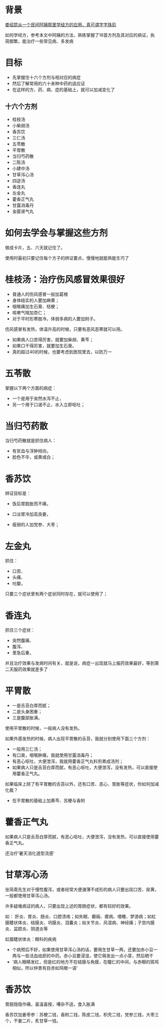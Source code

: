 
# 背景

[娄绍昆从一个民间阿姨那里学经方的应用，真可谓字字珠玑](https://mp.weixin.qq.com/s/Z1R8uSULp5BlKBS_6xZmyQ)

如何学经方，参考本文中阿姨的方法，熟练掌握了16首方剂及其对应的病证，执简御繁，能治疗一些常见病、多发病

# 目标

- 先掌握住十六个方剂与相对应的病症
- 然后了解常用的六十来种中药的适应证
- 在这样的方、药、病、症的基础上，就可以加减变化了

## 十六个方剂

- 桂枝汤
- 小柴胡汤
- 香苏饮
- 三仁汤
- 五苓散
- 平胃散
- 当归芍药散
- 二陈汤
- 小建中汤
- 甘草泻心汤
- 四逆汤
- 香连丸
- 左金丸
- 藿香正气丸
- 甘露消毒丹
- 金匮肾气丸

# 如何去学会与掌握这些方剂

做成卡片，五、六天就记住了。

使用时最初只要记住每个方子的辨证要点，慢慢地就能熟能生巧了

# 桂枝汤：治疗伤风感冒效果很好

- 普通人的伤风感冒一般加葛根
- 身体结实的人要加麻黄；
- 咽喉痛加生石膏、桔梗；
- 咳嗽气喘加杏仁；
- 对于平时形寒肢冷，体弱多病的人要加附子。

伤风感冒有发热，体温升高的时候，只要有恶风恶寒就可以用。

- 如果病人口苦得厉害，就要加柴胡、黄芩；
- 如果口干得厉害，就要加生石膏。
- 真的超过40的时候，也要考虑到医院里去，以防万一

# 五苓散

掌握以下两个方面的病症：

- 一个是用于突然水泻不止，
- 另一个用于口渴不止，水入立即呕吐；

# 当归芍药散

当归芍药散就是抓住病人：

- 有贫血与浮肿倾向，
- 脸色不华，或黄或白；
  
# 香苏饮

辨证目标是：

- 饭后胃脘胀而不痛，
  
- 口淡胃冷加高良姜，
- 瘦弱的人加党参、大枣；

# 左金丸

抓住：

- 口苦、
- 头痛、
- 吐酸，

只要三个症状里有两个症状同时存在，就可以使用了；

# 香连丸

抓住三个症状：

- 突然腹痛、
- 腹泻、
- 里急后重，

并且治疗效果与发病时间有关，就是说，病症一出现就马上服药效果最好，等到第二天服药效果就差多了

# 平胃散

- 一是舌苔白厚而腻；
- 二是头身困重；
- 三是腹部胀满。

使用平胃散的时候，一般病人没有发热。

如果外感发热的时候，病人出现平胃散的舌苔，我就分别使用下面三个方剂：

- 一般用三仁汤；
- 有口臭，咽喉肿痛，我就使用甘露消毒丹；
- 有恶心呕吐，大便泄泻，我就用藿香正气丸料煎煮成汤剂；
- 如果病人只是舌苔白厚而腻，有恶心呕吐，大便泄泻，没有发热，可以直接使用藿香正气丸。

如果临床上除了有平胃散的舌苔以外，还有口苦、恶心、胃胀等症状，你如何加减化裁？

- 在平胃散的基础上加黄芩、苏梗与香附

# 藿香正气丸

如果病人只是舌苔白厚而腻，有恶心呕吐，大便泄泻，没有发热，可以直接使用藿香正气丸。

还治疗‘暑天消化道型流感’

# 甘草泻心汤

张简斋先生对于慢性腹泻，或者经常大便溏薄不成形的病人只要出现口苦、尿黄，一般都使用甘草泻心汤。

许多疑难病证的病人，只要出现上述的胃肠症状，都有较好的效果。

如：
肝炎、胃炎、肠炎、口腔溃疡；如失眠、癫痫、癔病、嗜睡、梦游病；如虹膜睫状体炎、结膜炎、巩膜炎、泪囊炎；如关节炎、风湿病、神经痛；子宫内膜炎、盆腔炎、阴道炎等

虹膜睫状体炎：眼科的疾病
- 个病预后不好，如果使用甘草泻心汤的话，要用生甘草一两，还要加赤小豆一两与一些活血祛瘀的中药。赤小豆要浸湿，使它萌发出一点小芽，然后晒干
- ‘病人眼睛发红，但是红的地方不在结膜与角膜，在瞳仁的中间，与赤眼的斑鸠相似，所以仲景有目赤如鸠眼一语’

# 香苏饮

胃脘隐隐作痛，喜温喜按，嘈杂不适，食入胀满

香苏饮加姜枣参：苏梗二钱，香附二钱，陈皮二钱，枳壳二钱，党参三钱，大枣三个，干姜二片，炙甘草一钱。